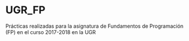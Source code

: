 # UGR_FP
Prácticas realizadas para la asignatura de Fundamentos de Programación (FP) en el curso 2017-2018 en la UGR
